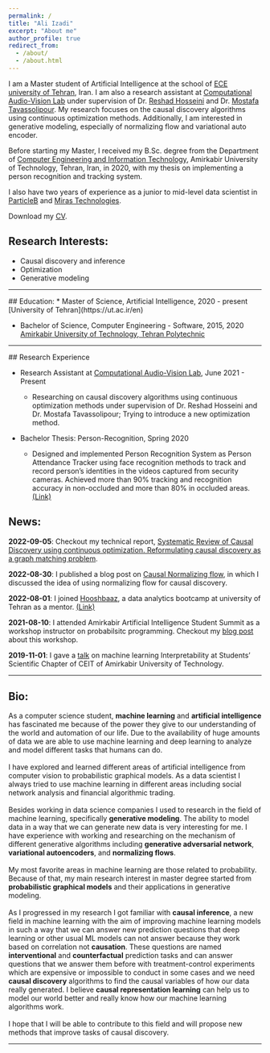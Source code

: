 ```yaml
---
permalink: /
title: "Ali Izadi"
excerpt: "About me"
author_profile: true
redirect_from: 
  - /about/
  - /about.html
---
```


<!-- This is the front page of a website that is powered by the [academicpages template](https://github.com/academicpages/academicpages.github.io) and hosted on GitHub pages. [GitHub pages](https://pages.github.com) is a free service in which websites are built and hosted from code and data stored in a GitHub repository, automatically updating when a new commit is made to the respository. This template was forked from the [Minimal Mistakes Jekyll Theme](https://mmistakes.github.io/minimal-mistakes/) created by Michael Rose, and then extended to support the kinds of content that academics have: publications, talks, teaching, a portfolio, blog posts, and a dynamically-generated CV. You can fork [this repository](https://github.com/academicpages/academicpages.github.io) right now, modify the configuration and markdown files, add your own PDFs and other content, and have your own site for free, with no ads! An older version of this template powers my own personal website at [stuartgeiger.com](http://stuartgeiger.com), which uses [this Github repository](https://github.com/staeiou/staeiou.github.io). -->

I am a Master student of Artificial Intelligence at the school of [ECE university of Tehran](https://ece.ut.ac.ir/en/ece), Iran. I am also a research assistant at [Computational Audio-Vision Lab](https://visionlab.ut.ac.ir) under supervision of Dr. [Reshad Hosseini](https://scholar.google.com/citations?user=zqa4EY0AAAAJ&hl=en) and Dr. [Mostafa Tavassolipour](https://scholar.google.com/citations?user=oVAT1lYAAAAJ&hl=en). My research focuses on the causal discovery algorithms using continuous optimization methods. Additionally, I am interested in generative modeling, especially of normalizing flow and variational auto encoder. 

Before starting my Master, I received my B.Sc. degree from the Department of [Computer Engineering and Information Technology](https://ce.aut.ac.ir/index.php?sid=4&slc_lang=en), Amirkabir University of Technology, Tehran, Iran, in 2020, with my thesis on implementing a person recognition and tracking system. 

I also have two years of experience as a junior to mid-level data scientist in [ParticleB](https://particleb.ai/) and [Miras Technologies](https://www.linkedin.com/company/miras-tech/). 

Download my [CV](http://aliizadi.github.io/files/Ali_Izadi_CV.pdf).

## Research Interests:
* Causal discovery and inference 
* Optimization
* Generative modeling


<hr>
## Education:
* Master of Science, Artificial Intelligence, 2020 - present <br> [University of Tehran](https://ut.ac.ir/en)
  
* Bachelor of Science, Computer Engineering - Software, 2015, 2020 <br> [Amirkabir University of Technology, Tehran Polytechnic](https://aut.ac.ir/en)

<hr>
## Research Experience

* Research Assistant at [Computational Audio-Vision Lab](https://visionlab.ut.ac.ir), June 2021 - Present

  * Researching on causal discovery algorithms using continuous optimization methods
under supervision of Dr. Reshad Hosseini and Dr. Mostafa Tavassolipour; Trying to
introduce a new optimization method.


* Bachelor Thesis: Person-Recognition, Spring 2020

  * Designed and implemented Person Recognition System as Person Attendance Tracker
using face recognition methods to track and record person’s identities in the videos
captured from security cameras. Achieved more than 90% tracking and recognition
accuracy in non-occluded and more than 80% in occluded areas. [(Link)](https://github.com/aliizadi/Person-Recognition)

## News:

**2022-09-05**: Checkout my technical report, [Systematic Review of Causal Discovery using continuous optimization. Reformulating causal discovery as a graph matching problem](http://aliizadi.github.io/files/paper1.pdf).

**2022-08-30**: I published a blog post on [Causal Normalizing flow](https://aliizadi.github.io/posts/2022/08/causal-normalizing-flow/), in which I discussed the idea of using normalizing flow for causal discovery.

**2022-08-01**: I joined [Hooshbaaz](https://github.com/HooshBaaz/2022_DataAnalytics_SummerSchool), a data analytics bootcamp at university of Tehran as a mentor. [(Link)](https://aliizadi.github.io/teaching/2022-8-data-analytics-bootcamp-mentor)

**2021-08-10**: I attended Amirkabir Artificial Intelligence Student Summit as a workshop instructor on probabilsitc programming. Checkout my [blog post](https://aliizadi.github.io/posts/2021/08/probabilistic-programming/) about this workshop.

**2019-11-01**: I gave a [talk](https://aliizadi.github.io/teaching/2019-11-machine-learning-interpretability) on machine learning Interpretability at Students’ Scientific Chapter of CEIT of Amirkabir University of Technology. 


<hr>

## Bio:

As a computer science student, **machine learning** and **artificial intelligence** has fascinated me because of the power they give to our understanding of the world and automation of our life. Due to the availability of huge amounts of data we are able to use machine learning and deep learning to analyze and model different tasks that humans can do.<br><br> I have explored and learned different areas of artificial intelligence from computer vision to probabilistic graphical models. As a data scientist I always tried to use machine learning in different areas including social network analysis and financial algorithmic trading.<br><br> Besides working in data science companies I used to research in the field of machine learning, specifically **generative modeling**. The ability to model data in a way that we can generate new data is very interesting for me. I have experience with working and researching on the mechanism of different generative algorithms including **generative adversarial network**, **variational autoencoders**, and **normalizing flows**. <br><br>My most favorite areas in machine learning are those related to probability. Because of that, my main research interest in master degree started from **probabilistic graphical models** and their applications in generative modeling.<br><br> As I progressed in my research I got familiar with **causal inference**, a new field in machine learning with the aim of improving machine learning models in such a way that we can answer new prediction questions that deep learning or other usual ML models can not answer because they work based on correlation not **causation**. These questions are named **interventional** and **counterfactual** prediction tasks and can answer questions that we answer them before with treatment-control experiments which are expensive or impossible to conduct in some cases and we need **causal discovery** algorithms to find the causal variables of how our data really generated. I believe **causal representation learning** can help us to model our world better and really know how our machine learning algorithms work. <br><br>I hope that I will be able to contribute to this field and will propose new methods that improve tasks of causal discovery.


<hr>


<!-- A data-driven personal website
======
Like many other Jekyll-based GitHub Pages templates, academicpages makes you separate the website's content from its form. The content & metadata of your website are in structured markdown files, while various other files constitute the theme, specifying how to transform that content & metadata into HTML pages. You keep these various markdown (.md), YAML (.yml), HTML, and CSS files in a public GitHub repository. Each time you commit and push an update to the repository, the [GitHub pages](https://pages.github.com/) service creates static HTML pages based on these files, which are hosted on GitHub's servers free of charge.

Many of the features of dynamic content management systems (like Wordpress) can be achieved in this fashion, using a fraction of the computational resources and with far less vulnerability to hacking and DDoSing. You can also modify the theme to your heart's content without touching the content of your site. If you get to a point where you've broken something in Jekyll/HTML/CSS beyond repair, your markdown files describing your talks, publications, etc. are safe. You can rollback the changes or even delete the repository and start over -- just be sure to save the markdown files! Finally, you can also write scripts that process the structured data on the site, such as [this one](https://github.com/academicpages/academicpages.github.io/blob/master/talkmap.ipynb) that analyzes metadata in pages about talks to display [a map of every location you've given a talk](https://academicpages.github.io/talkmap.html).

Getting started
======
1. Register a GitHub account if you don't have one and confirm your e-mail (required!)
2. Fork [this repository](https://github.com/academicpages/academicpages.github.io) by clicking the "fork" button in the top right. 
3. Go to the repository's settings (rightmost item in the tabs that start with "Code", should be below "Unwatch"). Rename the repository "[your GitHub username].github.io", which will also be your website's URL.
4. Set site-wide configuration and create content & metadata (see below -- also see [this set of diffs](http://archive.is/3TPas) showing what files were changed to set up [an example site](https://getorg-testacct.github.io) for a user with the username "getorg-testacct")
5. Upload any files (like PDFs, .zip files, etc.) to the files/ directory. They will appear at https://[your GitHub username].github.io/files/example.pdf.  
6. Check status by going to the repository settings, in the "GitHub pages" section

Site-wide configuration
------
The main configuration file for the site is in the base directory in [_config.yml](https://github.com/academicpages/academicpages.github.io/blob/master/_config.yml), which defines the content in the sidebars and other site-wide features. You will need to replace the default variables with ones about yourself and your site's github repository. The configuration file for the top menu is in [_data/navigation.yml](https://github.com/academicpages/academicpages.github.io/blob/master/_data/navigation.yml). For example, if you don't have a portfolio or blog posts, you can remove those items from that navigation.yml file to remove them from the header. 

Create content & metadata
------
For site content, there is one markdown file for each type of content, which are stored in directories like _publications, _talks, _posts, _teaching, or _pages. For example, each talk is a markdown file in the [_talks directory](https://github.com/academicpages/academicpages.github.io/tree/master/_talks). At the top of each markdown file is structured data in YAML about the talk, which the theme will parse to do lots of cool stuff. The same structured data about a talk is used to generate the list of talks on the [Talks page](https://academicpages.github.io/talks), each [individual page](https://academicpages.github.io/talks/2012-03-01-talk-1) for specific talks, the talks section for the [CV page](https://academicpages.github.io/cv), and the [map of places you've given a talk](https://academicpages.github.io/talkmap.html) (if you run this [python file](https://github.com/academicpages/academicpages.github.io/blob/master/talkmap.py) or [Jupyter notebook](https://github.com/academicpages/academicpages.github.io/blob/master/talkmap.ipynb), which creates the HTML for the map based on the contents of the _talks directory).

**Markdown generator**

I have also created [a set of Jupyter notebooks](https://github.com/academicpages/academicpages.github.io/tree/master/markdown_generator
) that converts a CSV containing structured data about talks or presentations into individual markdown files that will be properly formatted for the academicpages template. The sample CSVs in that directory are the ones I used to create my own personal website at stuartgeiger.com. My usual workflow is that I keep a spreadsheet of my publications and talks, then run the code in these notebooks to generate the markdown files, then commit and push them to the GitHub repository.

How to edit your site's GitHub repository
------
Many people use a git client to create files on their local computer and then push them to GitHub's servers. If you are not familiar with git, you can directly edit these configuration and markdown files directly in the github.com interface. Navigate to a file (like [this one](https://github.com/academicpages/academicpages.github.io/blob/master/_talks/2012-03-01-talk-1.md) and click the pencil icon in the top right of the content preview (to the right of the "Raw | Blame | History" buttons). You can delete a file by clicking the trashcan icon to the right of the pencil icon. You can also create new files or upload files by navigating to a directory and clicking the "Create new file" or "Upload files" buttons. 

Example: editing a markdown file for a talk
![Editing a markdown file for a talk](/images/editing-talk.png)

For more info
------
More info about configuring academicpages can be found in [the guide](https://academicpages.github.io/markdown/). The [guides for the Minimal Mistakes theme](https://mmistakes.github.io/minimal-mistakes/docs/configuration/) (which this theme was forked from) might also be helpful. -->
